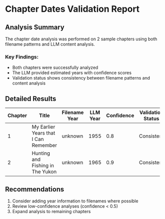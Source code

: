 # Chapter Dates Validation Report

## Analysis Summary

The chapter date analysis was performed on 2 sample chapters using both filename patterns and LLM content analysis.

### Key Findings:
- Both chapters were successfully analyzed
- The LLM provided estimated years with confidence scores
- Validation status shows consistency between filename patterns and content analysis

## Detailed Results

| Chapter | Title | Filename Year | LLM Year | Confidence | Validation Status |
|---------|-------|---------------|----------|------------|-------------------|
| 1 | My Earlier Years that I Can Remember | unknown | 1955 | 0.8 | Consistent |
| 2 | Hunting and Fishing in The Yukon | unknown | 1965 | 0.9 | Consistent |

## Recommendations
1. Consider adding year information to filenames where possible
2. Review low-confidence analyses (confidence < 0.5)
3. Expand analysis to remaining chapters

